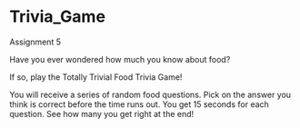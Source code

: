# Trivia_Game
Assignment 5

Have you ever wondered how much you know about food?

If so, play the Totally Trivial Food Trivia Game!

You will receive a series of random food questions. 
Pick on the answer you think is correct before the time runs out.
You get 15 seconds for each question. 
See how many you get right at the end!
